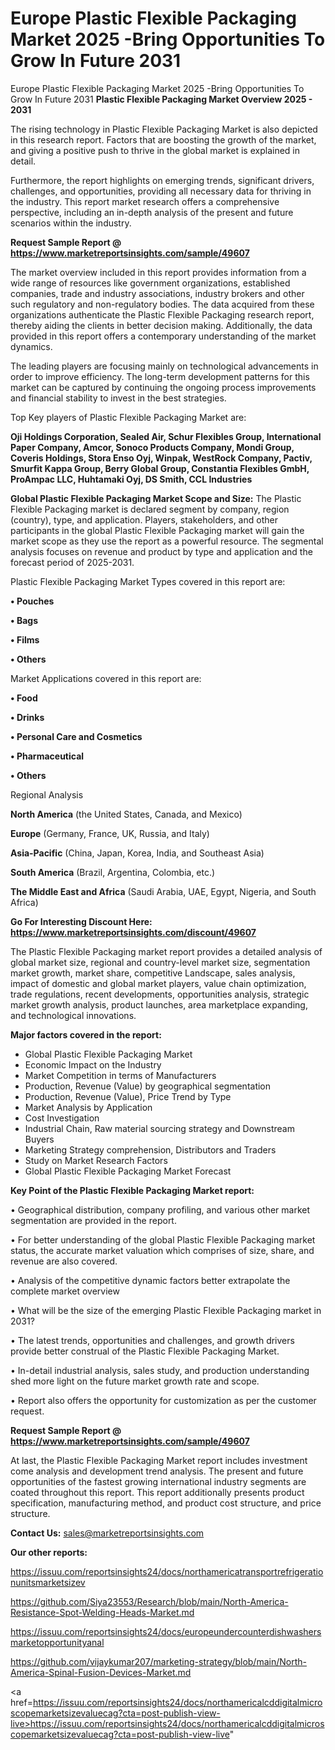 # Europe Plastic Flexible Packaging Market 2025 -Bring Opportunities To Grow In Future 2031
 Europe Plastic Flexible Packaging Market 2025 -Bring Opportunities To Grow In Future 2031
<Strong> Plastic Flexible Packaging Market Overview 2025 - 2031</strong>

The rising technology in Plastic Flexible Packaging Market is also depicted in this research report. Factors that are boosting the growth of the market, and giving a positive push to thrive in the global market is explained in detail.

Furthermore, the report highlights on emerging trends, significant drivers, challenges, and opportunities, providing all necessary data for thriving in the industry. This report market research offers a comprehensive perspective, including an in-depth analysis of the present and future scenarios within the industry.

<strong>Request Sample Report @ <a href=https://www.marketreportsinsights.com/sample/49607>https://www.marketreportsinsights.com/sample/49607</a></strong>

The market overview included in this report provides information from a wide range of resources like government organizations, established companies, trade and industry associations, industry brokers and other such regulatory and non-regulatory bodies. The data acquired from these organizations authenticate the Plastic Flexible Packaging research report, thereby aiding the clients in better decision making. Additionally, the data provided in this report offers a contemporary understanding of the market dynamics.

The leading players are focusing mainly on technological advancements in order to improve efficiency. The long-term development patterns for this market can be captured by continuing the ongoing process improvements and financial stability to invest in the best strategies.

Top Key players of Plastic Flexible Packaging Market are:

<strong>Oji Holdings Corporation, Sealed Air, Schur Flexibles Group, International Paper Company, Amcor, Sonoco Products Company, Mondi Group, Coveris Holdings, Stora Enso Oyj, Winpak, WestRock Company, Pactiv, Smurfit Kappa Group, Berry Global Group, Constantia Flexibles GmbH, ProAmpac LLC, Huhtamaki Oyj, DS Smith, CCL Industries</strong>

<strong><b>Global Plastic Flexible Packaging Market Scope and Size:</b></strong>
The Plastic Flexible Packaging market is declared segment by company, region (country), type, and application. Players, stakeholders, and other participants in the global Plastic Flexible Packaging market will gain the market scope as they use the report as a powerful resource. The segmental analysis focuses on revenue and product by type and application and the forecast period of 2025-2031.

Plastic Flexible Packaging Market Types covered in this report are:

<strong>•  Pouches

•  Bags

•  Films

•  Others</strong>

Market Applications covered in this report are:

<strong>•  Food

•  Drinks

•  Personal Care and Cosmetics

•  Pharmaceutical

•  Others</strong> 

Regional Analysis

<strong>North America</strong> (the United States, Canada, and Mexico)

<strong>Europe</strong> (Germany, France, UK, Russia, and Italy)

<strong>Asia-Pacific</strong> (China, Japan, Korea, India, and Southeast Asia)

<strong>South America</strong> (Brazil, Argentina, Colombia, etc.)

<strong>The Middle East and Africa</strong> (Saudi Arabia, UAE, Egypt, Nigeria, and South Africa)

<strong>Go For Interesting Discount Here: <a href=https://www.marketreportsinsights.com/discount/49607>https://www.marketreportsinsights.com/discount/49607</a></strong>

The Plastic Flexible Packaging market report provides a detailed analysis of global market size, regional and country-level market size, segmentation market growth, market share, competitive Landscape, sales analysis, impact of domestic and global market players, value chain optimization, trade regulations, recent developments, opportunities analysis, strategic market growth analysis, product launches, area marketplace expanding, and technological innovations.

<strong><b>Major factors covered in the report:</b></strong>
<ul>
  <li>Global Plastic Flexible Packaging Market </li>
  <li>Economic Impact on the Industry</li>
  <li>Market Competition in terms of Manufacturers</li>
  <li>Production, Revenue (Value) by geographical segmentation</li>
  <li>Production, Revenue (Value), Price Trend by Type</li>
  <li>Market Analysis by Application</li>
  <li>Cost Investigation</li>
  <li>Industrial Chain, Raw material sourcing strategy and Downstream Buyers</li>
  <li>Marketing Strategy comprehension, Distributors and Traders</li>
  <li>Study on Market Research Factors</li>
  <li>Global Plastic Flexible Packaging Market Forecast</li>
</ul>

<strong><b>Key Point of the Plastic Flexible Packaging Market report:</b></strong>

• Geographical distribution, company profiling, and various other market segmentation are provided in the report.

• For better understanding of the global Plastic Flexible Packaging market status, the accurate market valuation which comprises of size, share, and revenue are also covered.

• Analysis of the competitive dynamic factors better extrapolate the complete market overview

• What will be the size of the emerging Plastic Flexible Packaging market in 2031?

• The latest trends, opportunities and challenges, and growth drivers provide better construal of the Plastic Flexible Packaging Market.

• In-detail industrial analysis, sales study, and production understanding shed more light on the future market growth rate and scope.

• Report also offers the opportunity for customization as per the customer request.

<strong>Request Sample Report @ <a href=https://www.marketreportsinsights.com/sample/49607>https://www.marketreportsinsights.com/sample/49607</a></strong>

At last, the Plastic Flexible Packaging Market report includes investment come analysis and development trend analysis. The present and future opportunities of the fastest growing international industry segments are coated throughout this report. This report additionally presents product specification, manufacturing method, and product cost structure, and price structure.

<strong>Contact Us:</strong>
sales@marketreportsinsights.com

<strong>Our other reports:</strong>

<a href=https://issuu.com/reportsinsights24/docs/northamericatransportrefrigerationunitsmarketsizev>https://issuu.com/reportsinsights24/docs/northamericatransportrefrigerationunitsmarketsizev</a>

<a href=https://github.com/Siya23553/Research/blob/main/North-America-Resistance-Spot-Welding-Heads-Market.md>https://github.com/Siya23553/Research/blob/main/North-America-Resistance-Spot-Welding-Heads-Market.md</a>

<a href=https://issuu.com/reportsinsights24/docs/europeundercounterdishwashersmarketopportunityanal>https://issuu.com/reportsinsights24/docs/europeundercounterdishwashersmarketopportunityanal</a>

<a href=https://github.com/vijaykumar207/marketing-strategy/blob/main/North-America-Spinal-Fusion-Devices-Market.md>https://github.com/vijaykumar207/marketing-strategy/blob/main/North-America-Spinal-Fusion-Devices-Market.md</a>

<a href=https://issuu.com/reportsinsights24/docs/northamericalcddigitalmicroscopemarketsizevaluecag?cta=post-publish-view-live>https://issuu.com/reportsinsights24/docs/northamericalcddigitalmicroscopemarketsizevaluecag?cta=post-publish-view-live</a>"
